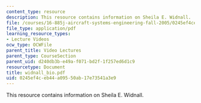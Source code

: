 ```yaml
---
content_type: resource
description: This resource contains information on Sheila E. Widnall.
file: /courses/16-885j-aircraft-systems-engineering-fall-2005/0245ef4ceb44a09550ab17e73541a3e9_widnall_bio.pdf
file_type: application/pdf
learning_resource_types:
- Lecture Videos
ocw_type: OCWFile
parent_title: Video Lectures
parent_type: CourseSection
parent_uid: d240db3b-e49a-f071-bd2f-1f257ed6d1c9
resourcetype: Document
title: widnall_bio.pdf
uid: 0245ef4c-eb44-a095-50ab-17e73541a3e9
---
```

This resource contains information on Sheila E. Widnall.

